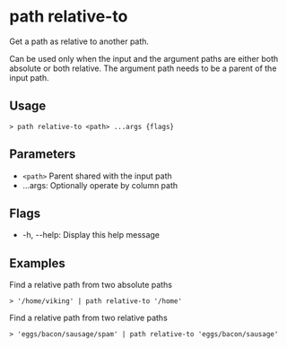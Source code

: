 # path relative-to

Get a path as relative to another path.

Can be used only when the input and the argument paths are either both
absolute or both relative. The argument path needs to be a parent of the input
path.

## Usage

```shell
> path relative-to <path> ...args {flags}
```

## Parameters

- `<path>` Parent shared with the input path
- ...args: Optionally operate by column path

## Flags

- -h, --help: Display this help message

## Examples

Find a relative path from two absolute paths

```shell
> '/home/viking' | path relative-to '/home'
```

Find a relative path from two relative paths

```shell
> 'eggs/bacon/sausage/spam' | path relative-to 'eggs/bacon/sausage'
```

